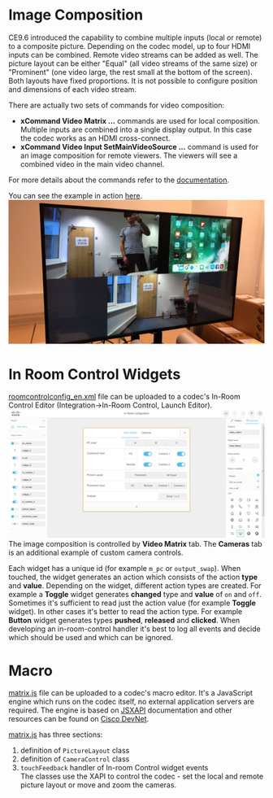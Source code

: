 # Image Composition
CE9.6 introduced the capability to combine multiple inputs (local or remote) to a composite picture. Depending on the codec model, up to four HDMI inputs can be combined. Remote video streams can be added as well. The picture layout can be either "Equal" (all video streams of the same size) or "Prominent" (one video large, the rest small at the bottom of the screen). Both layouts have fixed proportions. It is not possible to configure position and dimensions of each video stream.

There are actually two sets of commands for video composition:
* **xCommand Video Matrix ...** commands are used for local composition. Multiple inputs are combined into a single display output. In this case the codec works as an HDMI cross-connect.
* **xCommand Video Input SetMainVideoSource ...** command is used for an image composition for remote viewers. The viewers will see a combined video in the main video channel.

For more details about the commands refer to the [documentation](https://www.cisco.com/c/dam/en/us/td/docs/telepresence/endpoint/ce96/collaboration-endpoint-software-api-reference-guide-ce96.pdf).

You can see the example in action [here](https://youtu.be/fKuViiEQwYg).  
![video](CodecProImageComposition.jpg)  

# In Room Control Widgets
[roomcontrolconfig_en.xml](roomcontrolconfig_en.xml) file can be uploaded to a codec's In-Room Control Editor (Integration->In-Room Control, Launch Editor).  
![In-Room Control Editor](in-room-editor.png)  
The image composition is controlled by **Video Matrix** tab. The **Cameras** tab is an additional example of custom camera controls.  

Each widget has a unique id (for example `m_pc` or `output_swap`). When touched, the widget generates an action which consists of the action **type** and **value**. Depending on the widget, different action types are created. For example a **Toggle** widget generates  **changed** type and **value** of `on` and `off`. Sometimes it's sufficient to read just the action value (for example **Toggle** widget). In other cases it's better to read the action type. For example **Button** widget generates types **pushed**, **released** and **clicked**. When developing an in-room-control handler it's best to log all events and decide which should be used and which can be ignored.

# Macro
[matrix.js](matrix.js) file can be uploaded to a codec's macro editor. It's a JavaScript engine which runs on the codec itself, no external application servers are required. The engine is based on [JSXAPI](https://github.com/cisco-ce/jsxapi) documentation and other resources can be found on [Cisco DevNet](https://developer.cisco.com/codeexchange/github/repo/CiscoDevNet/awesome-xapi/).

[matrix.js](matrix.js) has three sections:
1. definition of `PictureLayout` class
2. definition of `CameraControl` class
3. `touchFeedback` handler of In-room Control widget events  
The classes use the XAPI to control the codec - set the local and remote picture layout or move and zoom the cameras.

